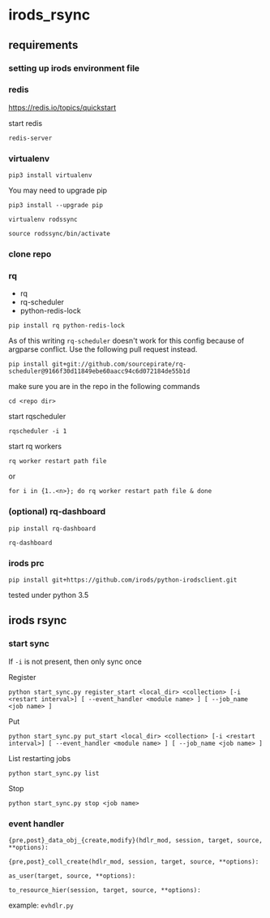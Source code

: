 # irods_rsync

## requirements ##

### setting up irods environment file ###

### redis ###
https://redis.io/topics/quickstart

start redis

```
redis-server
```

### virtualenv ###
```
pip3 install virtualenv
```

You may need to upgrade pip
```
pip3 install --upgrade pip
```

```
virtualenv rodssync
```

```
source rodssync/bin/activate
```

### clone repo ###

### rq ###
 * rq
 * rq-scheduler
 * python-redis-lock
```
pip install rq python-redis-lock
```

As of this writing `rq-scheduler` doesn't work for this config because of argparse conflict. Use the following pull request instead.
```
pip install git+git://github.com/sourcepirate/rq-scheduler@9166f30d11849ebe60aacc94c6d072184de55b1d
```

make sure you are in the repo in the following commands
```
cd <repo dir>
```

start rqscheduler
```
rqscheduler -i 1
```

start rq workers
```
rq worker restart path file
```

or
```
for i in {1..<n>}; do rq worker restart path file & done
```



### (optional) rq-dashboard ###
```
pip install rq-dashboard
```
```
rq-dashboard
```
### irods prc ###
```
pip install git+https://github.com/irods/python-irodsclient.git
```

tested under python 3.5

## irods rsync ###

### start sync ###

If `-i` is not present, then only sync once

Register
```
python start_sync.py register_start <local_dir> <collection> [-i <restart interval>] [ --event_handler <module name> ] [ --job_name <job name> ]
```

Put
```
python start_sync.py put_start <local_dir> <collection> [-i <restart interval>] [ --event_handler <module name> ] [ --job_name <job name> ]
```

List restarting jobs
```
python start_sync.py list
```

Stop
```
python start_sync.py stop <job name>
```

### event handler ###

```
{pre,post}_data_obj_{create,modify}(hdlr_mod, session, target, source, **options):
```
  
```
{pre,post}_coll_create(hdlr_mod, session, target, source, **options):
```

```
as_user(target, source, **options):
```

```
to_resource_hier(session, target, source, **options):
```

example: `evhdlr.py`

